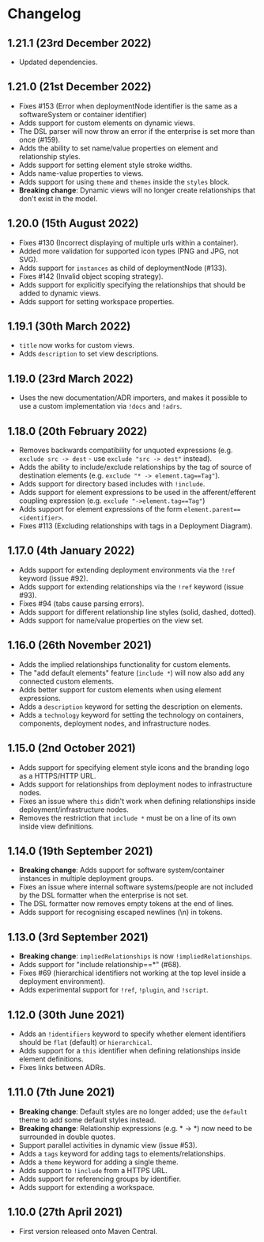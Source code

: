 # Changelog

## 1.21.1 (23rd December 2022)

- Updated dependencies.

## 1.21.0 (21st December 2022)

- Fixes #153 (Error when deploymentNode identifier is the same as a softwareSystem or container identifier)
- Adds support for custom elements on dynamic views.
- The DSL parser will now throw an error if the enterprise is set more than once (#159).
- Adds the ability to set name/value properties on element and relationship styles.
- Adds support for setting element style stroke widths.
- Adds name-value properties to views.
- Adds support for using `theme` and `themes` inside the `styles` block.
- __Breaking change__: Dynamic views will no longer create relationships that don't exist in the model.

## 1.20.0 (15th August 2022)

- Fixes #130 (Incorrect displaying of multiple urls within a container).
- Added more validation for supported icon types (PNG and JPG, not SVG).
- Adds support for `instances` as child of deploymentNode (#133).
- Fixes #142 (Invalid object scoping strategy).
- Adds support for explicitly specifying the relationships that should be added to dynamic views.
- Adds support for setting workspace properties.

## 1.19.1 (30th March 2022)

- `title` now works for custom views.
- Adds `description` to set view descriptions.

## 1.19.0 (23rd March 2022)

- Uses the new documentation/ADR importers, and makes it possible to use a custom implementation via `!docs` and `!adrs`.

## 1.18.0 (20th February 2022)

- Removes backwards compatibility for unquoted expressions (e.g. `exclude src -> dest` - use `exclude "src -> dest"` instead).
- Adds the ability to include/exclude relationships by the tag of source of destination elements (e.g. `exclude "* -> element.tag==Tag"`).
- Adds support for directory based includes with `!include`.
- Adds support for element expressions to be used in the afferent/efferent coupling expression (e.g. `exclude "->element.tag==Tag"`)
- Adds support for element expressions of the form `element.parent==<identifier>`.
- Fixes #113 (Excluding relationships with tags in a Deployment Diagram).

## 1.17.0 (4th January 2022)

- Adds support for extending deployment environments via the `!ref` keyword (issue #92).
- Adds support for extending relationships via the `!ref` keyword (issue #93).
- Fixes #94 (tabs cause parsing errors).
- Adds support for different relationship line styles (solid, dashed, dotted).
- Adds support for name/value properties on the view set.

## 1.16.0 (26th November 2021)

- Adds the implied relationships functionality for custom elements.
- The "add default elements" feature (`include *`) will now also add any connected custom elements.
- Adds better support for custom elements when using element expressions.
- Adds a `description` keyword for setting the description on elements.
- Adds a `technology` keyword for setting the technology on containers, components, deployment nodes, and infrastructure nodes.

## 1.15.0 (2nd October 2021)

- Adds support for specifying element style icons and the branding logo as a HTTPS/HTTP URL.
- Adds support for relationships from deployment nodes to infrastructure nodes.
- Fixes an issue where `this` didn't work when defining relationships inside deployment/infrastructure nodes.
- Removes the restriction that `include *` must be on a line of its own inside view definitions.

## 1.14.0 (19th September 2021)

- __Breaking change__: Adds support for software system/container instances in multiple deployment groups.
- Fixes an issue where internal software systems/people are not included by the DSL formatter when the enterprise is not set.
- The DSL formatter now removes empty tokens at the end of lines.
- Adds support for recognising escaped newlines (\n) in tokens.

## 1.13.0 (3rd September 2021)

- __Breaking change__: `impliedRelationships` is now `!impliedRelationships`.
- Adds support for "include relationship==*" (#68).
- Fixes #69 (hierarchical identifiers not working at the top level inside a deployment environment).
- Adds experimental support for `!ref`, `!plugin`, and `!script`.

## 1.12.0 (30th June 2021)

- Adds an `!identifiers` keyword to specify whether element identifiers should be `flat` (default) or `hierarchical`.
- Adds support for a `this` identifier when defining relationships inside element definitions.
- Fixes links between ADRs.

## 1.11.0 (7th June 2021)

- __Breaking change__: Default styles are no longer added; use the `default` theme to add some default styles instead.
- __Breaking change__: Relationship expressions (e.g. * -> *) now need to be surrounded in double quotes.
- Support parallel activities in dynamic view (issue #53).
- Adds a `tags` keyword for adding tags to elements/relationships.
- Adds a `theme` keyword for adding a single theme.
- Adds support to `!include` from a HTTPS URL.
- Adds support for referencing groups by identifier.
- Adds support for extending a workspace.

## 1.10.0 (27th April 2021)

- First version released onto Maven Central.